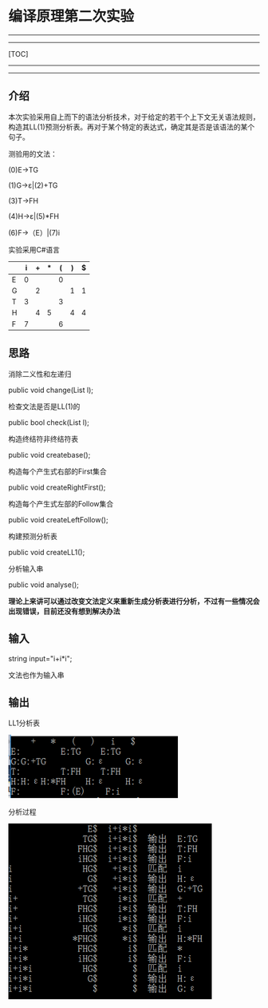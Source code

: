 # 编译原理第二次实验

---

---

[TOC]

---

---

## 介绍

本次实验采用自上而下的语法分析技术，对于给定的若干个上下文无关语法规则，构造其LL(1)预测分析表。再对于某个特定的表达式，确定其是否是该语法的某个句子。

测验用的文法：

(0)E→TG

(1)G→ε|(2)+TG

(3)T→FH

(4)H→ε|(5)*FH

(6)F→（E）|(7)i

实验采用C#语言

|      | i    | +    | *    | (    | )    | $    |
| ---- | ---- | ---- | ---- | ---- | ---- | ---- |
| E    | 0    |      |      | 0    |      |      |
| G    |      | 2    |      |      | 1    | 1    |
| T    | 3    |      |      | 3    |      |      |
| H    |      | 4    | 5    |      | 4    | 4    |
| F    | 7    |      |      | 6    |      |      |

## 思路

消除二义性和左递归

public void change(List<string> l);

检查文法是否是LL(1)的

public bool check(List<string> l);

构造终结符非终结符表

public void createbase();

构造每个产生式右部的First集合

public void createRightFirst();

构造每个产生式左部的Follow集合

public void createLeftFollow();

构建预测分析表

public void createLL1();

分析输入串

public void analyse();

**理论上来讲可以通过改变文法定义来重新生成分析表进行分析，不过有一些情况会出现错误，目前还没有想到解决办法**

## 输入

string input="i+i*i";

文法也作为输入串

## 输出

LL1分析表

![LL1](https://github.com/zjwnju/compileLab2/blob/master/LL1.png?raw=true)

分析过程

![analyse](https://github.com/zjwnju/compileLab2/blob/master/analyse.png?raw=true)